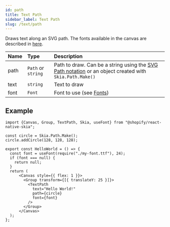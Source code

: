 ```yaml
---
id: path
title: Text Path
sidebar_label: Text Path
slug: /text/path
---
```


Draws text along an SVG path.
The fonts available in the canvas are described in [here](/docs/text/fonts).

| Name        | Type               |  Description                                                 |
|:------------|:-------------------|:-------------------------------------------------------------|
| path        | `Path` or `string` | Path to draw. Can be a string using the [SVG Path notation](https://developer.mozilla.org/en-US/docs/Web/SVG/Tutorial/Paths#line_commands) or an object created with `Skia.Path.Make()` |
| text        | `string`           | Text to draw                                                 |
| font        | `Font`             | Font to use (see [Fonts](/docs/text/fonts))                  |

## Example

```tsx twoslash
import {Canvas, Group, TextPath, Skia, useFont} from "@shopify/react-native-skia";

const circle = Skia.Path.Make();
circle.addCircle(128, 128, 128);

export const HelloWorld = () => {
  const font = useFont(require("./my-font.ttf"), 24);
  if (font === null) {
    return null;
  }
  return (
      <Canvas style={{ flex: 1 }}>
        <Group transform={[{ translateY: 25 }]}>
          <TextPath
            text="Hello World!"
            path={circle}
            font={font}
          />
        </Group>
      </Canvas>
  );
};
```
